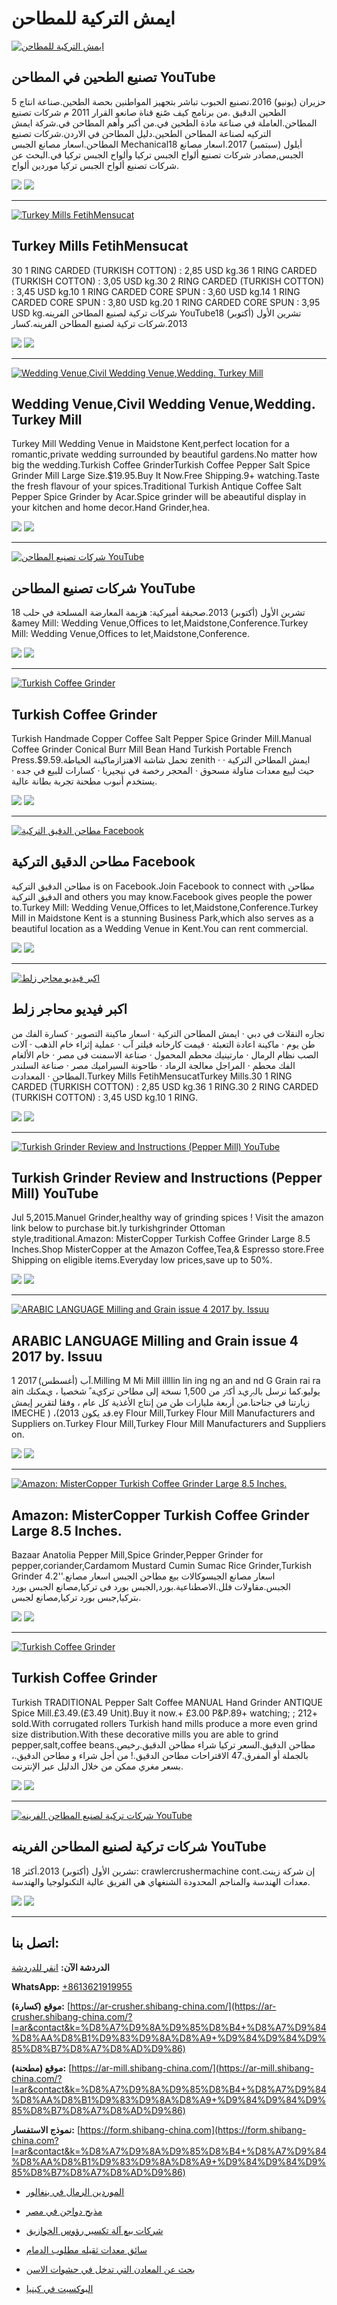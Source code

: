 # ايمش التركية للمطاحن

<a href="https://swt.shibang-china.com/?l=ar&img&k=%D8%A7%D9%8A%D9%85%D8%B4+%D8%A7%D9%84%D8%AA%D8%B1%D9%83%D9%8A%D8%A9+%D9%84%D9%84%D9%85%D8%B7%D8%A7%D8%AD%D9%86" target="_blank">![ايمش التركية للمطاحن](http://static.shibang-china.com/all-800x300/220.jpg)</a>

## تصنيع الطحين في المطاحن YouTube
5 حزيران (يونيو) 2016.تصنيع الحبوب تباشر بتجهيز المواطنين بحصة الطحين.صناعة انتاج الطحين الدقيق .من برنامج كيف صًنع قناة صانعو القرار 2011 م شركات تصنيع المطاحن.العاملة في صناعة مادة الطحين في.من أكبر وأهم المطاحن في.شركة ايمش التركيه لصناعة المطاحن الطحين.دليل المطاحن في الاردن.شركات تصنيع المطاحن.اسعار مصانع الجبس Mechanical18 أيلول (سبتمبر) 2017.اسعار مصانع الجبس,مصادر شركات تصنيع ألواح الجبس تركيا وألواح الجبس تركيا في.البحث عن شركات تصنيع ألواح الجبس تركيا موردين ألواح.


<a href="https://whatsapp.shibangsoft.com/WhatsApp.php" target="_blank" title="WhatsApp">![](http://static.shibang-china.com/icon/whatsapp.png)</a> <a href="https://swt.shibang-china.com/?l=ar&icon&k=%D8%A7%D9%8A%D9%85%D8%B4+%D8%A7%D9%84%D8%AA%D8%B1%D9%83%D9%8A%D8%A9+%D9%84%D9%84%D9%85%D8%B7%D8%A7%D8%AD%D9%86" target="_blank">![](http://static.shibang-china.com/icon/chat-ar.png)</a>

---

<a href="https://swt.shibang-china.com/?l=ar&img&k=%D8%A7%D9%8A%D9%85%D8%B4+%D8%A7%D9%84%D8%AA%D8%B1%D9%83%D9%8A%D8%A9+%D9%84%D9%84%D9%85%D8%B7%D8%A7%D8%AD%D9%86" target="_blank">![Turkey Mills FetihMensucat](http://static.shibang-china.com/all-800x300/1016.jpg)</a>

## Turkey Mills FetihMensucat
30 1 RING CARDED (TURKISH COTTON) : 2,85 USD kg.36 1 RING CARDED (TURKISH COTTON) : 3,05 USD kg.30 2 RING CARDED (TURKISH COTTON) : 3,45 USD kg.10 1 RING CARDED CORE SPUN : 3,60 USD kg.14 1 RING CARDED CORE SPUN : 3,80 USD kg.20 1 RING CARDED CORE SPUN : 3,95 USD kg.شركات تركية لصنيع المطاحن الفرينه YouTube18 تشرين الأول (أكتوبر) 2013.شركات تركية لصنيع المطاحن الفرينه.كسار


<a href="https://whatsapp.shibangsoft.com/WhatsApp.php" target="_blank" title="WhatsApp">![](http://static.shibang-china.com/icon/whatsapp.png)</a> <a href="https://swt.shibang-china.com/?l=ar&icon&k=%D8%A7%D9%8A%D9%85%D8%B4+%D8%A7%D9%84%D8%AA%D8%B1%D9%83%D9%8A%D8%A9+%D9%84%D9%84%D9%85%D8%B7%D8%A7%D8%AD%D9%86" target="_blank">![](http://static.shibang-china.com/icon/chat-ar.png)</a>

---

<a href="https://swt.shibang-china.com/?l=ar&img&k=%D8%A7%D9%8A%D9%85%D8%B4+%D8%A7%D9%84%D8%AA%D8%B1%D9%83%D9%8A%D8%A9+%D9%84%D9%84%D9%85%D8%B7%D8%A7%D8%AD%D9%86" target="_blank">![Wedding Venue,Civil Wedding Venue,Wedding. Turkey Mill](http://static.shibang-china.com/all-800x300/345.jpg)</a>

## Wedding Venue,Civil Wedding Venue,Wedding. Turkey Mill
Turkey Mill Wedding Venue in Maidstone Kent,perfect location for a romantic,private wedding surrounded by beautiful gardens.No matter how big the wedding.Turkish Coffee GrinderTurkish Coffee Pepper Salt Spice Grinder Mill Large Size.$19.95.Buy It Now.Free Shipping.9+ watching.Taste the fresh flavour of your spices.Traditional Turkish Antique Coffee Salt Pepper Spice Grinder by Acar.Spice grinder will be abeautiful display in your kitchen and home decor.Hand Grinder,hea.


<a href="https://whatsapp.shibangsoft.com/WhatsApp.php" target="_blank" title="WhatsApp">![](http://static.shibang-china.com/icon/whatsapp.png)</a> <a href="https://swt.shibang-china.com/?l=ar&icon&k=%D8%A7%D9%8A%D9%85%D8%B4+%D8%A7%D9%84%D8%AA%D8%B1%D9%83%D9%8A%D8%A9+%D9%84%D9%84%D9%85%D8%B7%D8%A7%D8%AD%D9%86" target="_blank">![](http://static.shibang-china.com/icon/chat-ar.png)</a>

---

<a href="https://swt.shibang-china.com/?l=ar&img&k=%D8%A7%D9%8A%D9%85%D8%B4+%D8%A7%D9%84%D8%AA%D8%B1%D9%83%D9%8A%D8%A9+%D9%84%D9%84%D9%85%D8%B7%D8%A7%D8%AD%D9%86" target="_blank">![شركات تصنيع المطاحن YouTube](http://static.shibang-china.com/all-800x300/1213.jpg)</a>

## شركات تصنيع المطاحن YouTube
18 تشرين الأول (أكتوبر) 2013.صحيفة أميركية: هزيمة المعارضة المسلحة في حلب &amey Mill: Wedding Venue,Offices to let,Maidstone,Conference.Turkey Mill: Wedding Venue,Offices to let,Maidstone,Conference.


<a href="https://whatsapp.shibangsoft.com/WhatsApp.php" target="_blank" title="WhatsApp">![](http://static.shibang-china.com/icon/whatsapp.png)</a> <a href="https://swt.shibang-china.com/?l=ar&icon&k=%D8%A7%D9%8A%D9%85%D8%B4+%D8%A7%D9%84%D8%AA%D8%B1%D9%83%D9%8A%D8%A9+%D9%84%D9%84%D9%85%D8%B7%D8%A7%D8%AD%D9%86" target="_blank">![](http://static.shibang-china.com/icon/chat-ar.png)</a>

---

<a href="https://swt.shibang-china.com/?l=ar&img&k=%D8%A7%D9%8A%D9%85%D8%B4+%D8%A7%D9%84%D8%AA%D8%B1%D9%83%D9%8A%D8%A9+%D9%84%D9%84%D9%85%D8%B7%D8%A7%D8%AD%D9%86" target="_blank">![Turkish Coffee Grinder](http://static.shibang-china.com/all-800x300/527.jpg)</a>

## Turkish Coffee Grinder
Turkish Handmade Copper Coffee Salt Pepper Spice Grinder Mill.Manual Coffee Grinder Conical Burr Mill Bean Hand Turkish Portable French Press.$9.59.تحمل شاشة الاهتزازماكينة الخياطة zenith &middot; ايمش المطاحن التركية &middot; حيث لبيع معدات مناولة مسحوق &middot; المحجر رخصة في نيجيريا &middot; كسارات للبيع في جده &middot; يستخدم أنبوب مطحنة تجربة بطانة عالية.


<a href="https://whatsapp.shibangsoft.com/WhatsApp.php" target="_blank" title="WhatsApp">![](http://static.shibang-china.com/icon/whatsapp.png)</a> <a href="https://swt.shibang-china.com/?l=ar&icon&k=%D8%A7%D9%8A%D9%85%D8%B4+%D8%A7%D9%84%D8%AA%D8%B1%D9%83%D9%8A%D8%A9+%D9%84%D9%84%D9%85%D8%B7%D8%A7%D8%AD%D9%86" target="_blank">![](http://static.shibang-china.com/icon/chat-ar.png)</a>

---

<a href="https://swt.shibang-china.com/?l=ar&img&k=%D8%A7%D9%8A%D9%85%D8%B4+%D8%A7%D9%84%D8%AA%D8%B1%D9%83%D9%8A%D8%A9+%D9%84%D9%84%D9%85%D8%B7%D8%A7%D8%AD%D9%86" target="_blank">![مطاحن الدقيق التركية Facebook](http://static.shibang-china.com/all-800x300/171.jpg)</a>

## مطاحن الدقيق التركية Facebook
مطاحن الدقيق التركية is on Facebook.Join Facebook to connect with مطاحن الدقيق التركية and others you may know.Facebook gives people the power to.Turkey Mill: Wedding Venue,Offices to let,Maidstone,Conference.Turkey Mill in Maidstone Kent is a stunning Business Park,which also serves as a beautiful location as a Wedding Venue in Kent.You can rent commercial.


<a href="https://whatsapp.shibangsoft.com/WhatsApp.php" target="_blank" title="WhatsApp">![](http://static.shibang-china.com/icon/whatsapp.png)</a> <a href="https://swt.shibang-china.com/?l=ar&icon&k=%D8%A7%D9%8A%D9%85%D8%B4+%D8%A7%D9%84%D8%AA%D8%B1%D9%83%D9%8A%D8%A9+%D9%84%D9%84%D9%85%D8%B7%D8%A7%D8%AD%D9%86" target="_blank">![](http://static.shibang-china.com/icon/chat-ar.png)</a>

---

<a href="https://swt.shibang-china.com/?l=ar&img&k=%D8%A7%D9%8A%D9%85%D8%B4+%D8%A7%D9%84%D8%AA%D8%B1%D9%83%D9%8A%D8%A9+%D9%84%D9%84%D9%85%D8%B7%D8%A7%D8%AD%D9%86" target="_blank">![اكبر فيديو محاجر زلط](http://static.shibang-china.com/all-800x300/29.jpg)</a>

## اكبر فيديو محاجر زلط
تجاره النقلات في دبي &middot; ايمش المطاحن التركية &middot; اسعار ماكينة التصوير &middot; كسارة الفك من طن يوم &middot; ماكينة اعادة التعبئة &middot; قیمت کارخانه فیلتر آب &middot; عملية إثراء خام الذهب &middot; آلات الصب نظام الرمال &middot; مارتينيك محطم المحمول &middot; صناعة الاسمنت فى مصر &middot; خام الألغام الفك محطم &middot; المراجل معالجة الرماد &middot; طاحونة السيراميك مصر &middot; صناعة السلندر المطاحن &middot; المعدادت.Turkey Mills FetihMensucatTurkey Mills.30 1 RING CARDED (TURKISH COTTON) : 2,85 USD kg.36 1 RING.30 2 RING CARDED (TURKISH COTTON) : 3,45 USD kg.10 1 RING.


<a href="https://whatsapp.shibangsoft.com/WhatsApp.php" target="_blank" title="WhatsApp">![](http://static.shibang-china.com/icon/whatsapp.png)</a> <a href="https://swt.shibang-china.com/?l=ar&icon&k=%D8%A7%D9%8A%D9%85%D8%B4+%D8%A7%D9%84%D8%AA%D8%B1%D9%83%D9%8A%D8%A9+%D9%84%D9%84%D9%85%D8%B7%D8%A7%D8%AD%D9%86" target="_blank">![](http://static.shibang-china.com/icon/chat-ar.png)</a>

---

<a href="https://swt.shibang-china.com/?l=ar&img&k=%D8%A7%D9%8A%D9%85%D8%B4+%D8%A7%D9%84%D8%AA%D8%B1%D9%83%D9%8A%D8%A9+%D9%84%D9%84%D9%85%D8%B7%D8%A7%D8%AD%D9%86" target="_blank">![Turkish Grinder Review and Instructions (Pepper Mill) YouTube](http://static.shibang-china.com/all-800x300/673.jpg)</a>

## Turkish Grinder Review and Instructions (Pepper Mill) YouTube
Jul 5,2015.Manuel Grinder,healthy way of grinding spices ! Visit the amazon link below to purchase bit.ly turkishgrinder Ottoman style,traditional.Amazon: MisterCopper Turkish Coffee Grinder Large 8.5 Inches.Shop MisterCopper at the Amazon Coffee,Tea,&amp; Espresso store.Free Shipping on eligible items.Everyday low prices,save up to 50%.


<a href="https://whatsapp.shibangsoft.com/WhatsApp.php" target="_blank" title="WhatsApp">![](http://static.shibang-china.com/icon/whatsapp.png)</a> <a href="https://swt.shibang-china.com/?l=ar&icon&k=%D8%A7%D9%8A%D9%85%D8%B4+%D8%A7%D9%84%D8%AA%D8%B1%D9%83%D9%8A%D8%A9+%D9%84%D9%84%D9%85%D8%B7%D8%A7%D8%AD%D9%86" target="_blank">![](http://static.shibang-china.com/icon/chat-ar.png)</a>

---

<a href="https://swt.shibang-china.com/?l=ar&img&k=%D8%A7%D9%8A%D9%85%D8%B4+%D8%A7%D9%84%D8%AA%D8%B1%D9%83%D9%8A%D8%A9+%D9%84%D9%84%D9%85%D8%B7%D8%A7%D8%AD%D9%86" target="_blank">![ARABIC LANGUAGE Milling and Grain issue 4 2017 by. Issuu](http://static.shibang-china.com/all-800x300/984.jpg)</a>

## ARABIC LANGUAGE Milling and Grain issue 4 2017 by. Issuu
1 آب (أغسطس) 2017.Milling M Mi Mill illllin lin ing ng an and nd G Grain rai ra ain ﻳﻮﻟﻴﻮ.ﻛﻤﺎ ﻧﺮﺳﻞ ﺑﺎﻟﱪيﺪ أﻛﱶ ﻣﻦ 1,500 ﻧﺴﺨﺔ إﻟﻰ ﻣﻄﺎﺣﻦ ﺗﺮﻛيﺔ ً ﺷﺨﺼﻴﺎ ، يﻤﻜﻨﻚ زﻳﺎرﺗﻨﺎ ﻓﻲ ﺟﻨﺎﺣﻨﺎ.ﻣﻦ أرﺑﻌﺔ ﻣﻠﻴﺎرات ﻃﻦ ﻣﻦ إﻧﺘﺎج اﻷﻏﺬﻳﺔ ﻛﻞ ﻋﺎم ، وﻓﻘﺎ ﻟﺘﻘﺮﻳﺮ إﻳﻤﺶ IMECHE ) ،(2013 ﻗﺪ ﻳﻜﻮن.ey Flour Mill,Turkey Flour Mill Manufacturers and Suppliers on.Turkey Flour Mill,Turkey Flour Mill Manufacturers and Suppliers on.


<a href="https://whatsapp.shibangsoft.com/WhatsApp.php" target="_blank" title="WhatsApp">![](http://static.shibang-china.com/icon/whatsapp.png)</a> <a href="https://swt.shibang-china.com/?l=ar&icon&k=%D8%A7%D9%8A%D9%85%D8%B4+%D8%A7%D9%84%D8%AA%D8%B1%D9%83%D9%8A%D8%A9+%D9%84%D9%84%D9%85%D8%B7%D8%A7%D8%AD%D9%86" target="_blank">![](http://static.shibang-china.com/icon/chat-ar.png)</a>

---

<a href="https://swt.shibang-china.com/?l=ar&img&k=%D8%A7%D9%8A%D9%85%D8%B4+%D8%A7%D9%84%D8%AA%D8%B1%D9%83%D9%8A%D8%A9+%D9%84%D9%84%D9%85%D8%B7%D8%A7%D8%AD%D9%86" target="_blank">![Amazon: MisterCopper Turkish Coffee Grinder Large 8.5 Inches.](http://static.shibang-china.com/all-800x300/1363.jpg)</a>

## Amazon: MisterCopper Turkish Coffee Grinder Large 8.5 Inches.
Bazaar Anatolia Pepper Mill,Spice Grinder,Pepper Grinder for pepper,coriander,Cardamom Mustard Cumin Sumac Rice Grinder,Turkish Grinder 4.2&#39;&#39;.اسعار مصانع الجبسوكالات بيع مطاحن الجبس اسعار مصانع الجبس.مقاولات فلل.الاصطناعية.بورد,الجبس بورد فى تركيا,مصانع الجبس بورد بتركيا,جبس بورد تركيا,مصانع لجبس.


<a href="https://whatsapp.shibangsoft.com/WhatsApp.php" target="_blank" title="WhatsApp">![](http://static.shibang-china.com/icon/whatsapp.png)</a> <a href="https://swt.shibang-china.com/?l=ar&icon&k=%D8%A7%D9%8A%D9%85%D8%B4+%D8%A7%D9%84%D8%AA%D8%B1%D9%83%D9%8A%D8%A9+%D9%84%D9%84%D9%85%D8%B7%D8%A7%D8%AD%D9%86" target="_blank">![](http://static.shibang-china.com/icon/chat-ar.png)</a>

---

<a href="https://swt.shibang-china.com/?l=ar&img&k=%D8%A7%D9%8A%D9%85%D8%B4+%D8%A7%D9%84%D8%AA%D8%B1%D9%83%D9%8A%D8%A9+%D9%84%D9%84%D9%85%D8%B7%D8%A7%D8%AD%D9%86" target="_blank">![Turkish Coffee Grinder](http://static.shibang-china.com/all-800x300/362.jpg)</a>

## Turkish Coffee Grinder
Turkish TRADITIONAL Pepper Salt Coffee MANUAL Hand Grinder ANTIQUE Spice Mill.£3.49.(£3.49 Unit).Buy it now.+ £3.00 P&amp;P.89+ watching; ; 212+ sold.With corrugated rollers Turkish hand mills produce a more even grind size distribution.With these decorative mills you are able to grind pepper,salt,coffee beans.مطاحن الدقيق.السعر تركيا شراء مطاحن الدقيق.رخيص بالجملة أو المفرق.47 الاقتراحات مطاحن الدقيق.! من أجل شراء و مطاحن الدقيق.، بسعر مغري ممكن من خلال الدليل عبر الإنترنت.


<a href="https://whatsapp.shibangsoft.com/WhatsApp.php" target="_blank" title="WhatsApp">![](http://static.shibang-china.com/icon/whatsapp.png)</a> <a href="https://swt.shibang-china.com/?l=ar&icon&k=%D8%A7%D9%8A%D9%85%D8%B4+%D8%A7%D9%84%D8%AA%D8%B1%D9%83%D9%8A%D8%A9+%D9%84%D9%84%D9%85%D8%B7%D8%A7%D8%AD%D9%86" target="_blank">![](http://static.shibang-china.com/icon/chat-ar.png)</a>

---

<a href="https://swt.shibang-china.com/?l=ar&img&k=%D8%A7%D9%8A%D9%85%D8%B4+%D8%A7%D9%84%D8%AA%D8%B1%D9%83%D9%8A%D8%A9+%D9%84%D9%84%D9%85%D8%B7%D8%A7%D8%AD%D9%86" target="_blank">![شركات تركية لصنيع المطاحن الفرينه YouTube](http://static.shibang-china.com/all-800x300/686.jpg)</a>

## شركات تركية لصنيع المطاحن الفرينه YouTube
18 تشرين الأول (أكتوبر) 2013.أكثر: crawlercrushermachine cont.إن شركة زينث معدات الهندسة والمناجم المحدودة الشنغهاي هي الفريق عالية التكنولوجيا والهندسة.

<a href="https://whatsapp.shibangsoft.com/WhatsApp.php" target="_blank" title="WhatsApp">![](http://static.shibang-china.com/icon/whatsapp.png)</a> <a href="https://swt.shibang-china.com/?l=ar&icon&k=%D8%A7%D9%8A%D9%85%D8%B4+%D8%A7%D9%84%D8%AA%D8%B1%D9%83%D9%8A%D8%A9+%D9%84%D9%84%D9%85%D8%B7%D8%A7%D8%AD%D9%86" target="_blank">![](http://static.shibang-china.com/icon/chat-ar.png)</a>

---
## اتصل بنا:

**الدردشة الآن:** [انقر للدردشة](https://swt.shibang-china.com?l=ar&contact&k=%D8%A7%D9%8A%D9%85%D8%B4+%D8%A7%D9%84%D8%AA%D8%B1%D9%83%D9%8A%D8%A9+%D9%84%D9%84%D9%85%D8%B7%D8%A7%D8%AD%D9%86)

**WhatsApp:**  [+8613621919955](https://whatsapp.shibangsoft.com/WhatsApp.php)

**موقع (كسارة):** [https://ar-crusher.shibang-china.com/](https://ar-crusher.shibang-china.com/?l=ar&contact&k=%D8%A7%D9%8A%D9%85%D8%B4+%D8%A7%D9%84%D8%AA%D8%B1%D9%83%D9%8A%D8%A9+%D9%84%D9%84%D9%85%D8%B7%D8%A7%D8%AD%D9%86)

**موقع (مطحنة):** [https://ar-mill.shibang-china.com/](https://ar-mill.shibang-china.com/?l=ar&contact&k=%D8%A7%D9%8A%D9%85%D8%B4+%D8%A7%D9%84%D8%AA%D8%B1%D9%83%D9%8A%D8%A9+%D9%84%D9%84%D9%85%D8%B7%D8%A7%D8%AD%D9%86)

**نموذج الاستفسار:** [https://form.shibang-china.com](https://form.shibang-china.com?l=ar&contact&k=%D8%A7%D9%8A%D9%85%D8%B4+%D8%A7%D9%84%D8%AA%D8%B1%D9%83%D9%8A%D8%A9+%D9%84%D9%84%D9%85%D8%B7%D8%A7%D8%AD%D9%86)

* [الموردين الرمال في بنغالور](../20/%D8%A7%D9%84%D9%85%D9%88%D8%B1%D8%AF%D9%8A%D9%86%20%D8%A7%D9%84%D8%B1%D9%85%D8%A7%D9%84%20%D9%81%D9%8A%20%D8%A8%D9%86%D8%BA%D8%A7%D9%84%D9%88%D8%B1.md)

* [مذبح دواجن في مصر](../16/%D9%85%D8%B0%D8%A8%D8%AD%20%D8%AF%D9%88%D8%A7%D8%AC%D9%86%20%D9%81%D9%8A%20%D9%85%D8%B5%D8%B1.md)

* [شركات بيع آلة تكسير رؤوس الخوازيق](../16/%D8%B4%D8%B1%D9%83%D8%A7%D8%AA%20%D8%A8%D9%8A%D8%B9%20%D8%A2%D9%84%D8%A9%20%D8%AA%D9%83%D8%B3%D9%8A%D8%B1%20%D8%B1%D8%A4%D9%88%D8%B3%20%D8%A7%D9%84%D8%AE%D9%88%D8%A7%D8%B2%D9%8A%D9%82.md)

* [سائق معدات ثقيله مطلوب الدمام](../19/%D8%B3%D8%A7%D8%A6%D9%82%20%D9%85%D8%B9%D8%AF%D8%A7%D8%AA%20%D8%AB%D9%82%D9%8A%D9%84%D9%87%20%D9%85%D8%B7%D9%84%D9%88%D8%A8%20%D8%A7%D9%84%D8%AF%D9%85%D8%A7%D9%85.md)

* [بحث عن المعادن التي تدخل في حشوات الاسن](../18/%D8%A8%D8%AD%D8%AB%20%D8%B9%D9%86%20%D8%A7%D9%84%D9%85%D8%B9%D8%A7%D8%AF%D9%86%20%D8%A7%D9%84%D8%AA%D9%8A%20%D8%AA%D8%AF%D8%AE%D9%84%20%D9%81%D9%8A%20%D8%AD%D8%B4%D9%88%D8%A7%D8%AA%20%D8%A7%D9%84%D8%A7%D8%B3%D9%86.md)

* [البوكسيت في كينيا](../17/%D8%A7%D9%84%D8%A8%D9%88%D9%83%D8%B3%D9%8A%D8%AA%20%D9%81%D9%8A%20%D9%83%D9%8A%D9%86%D9%8A%D8%A7.md)
